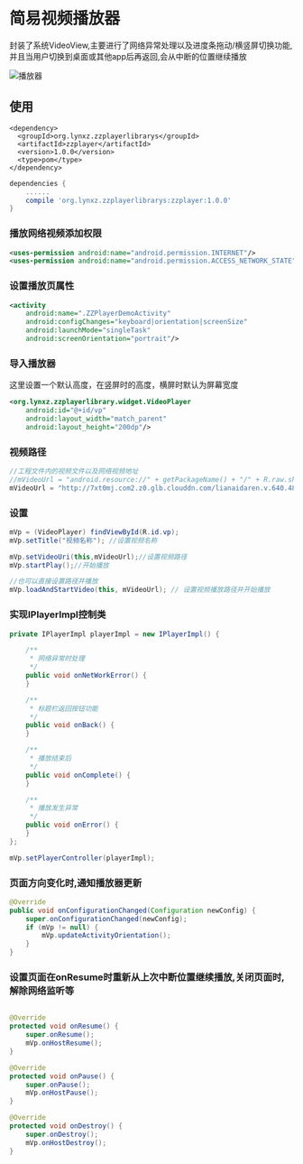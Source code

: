 # 简易视频播放器
封装了系统VideoView,主要进行了网络异常处理以及进度条拖动/横竖屏切换功能,
并且当用户切换到桌面或其他app后再返回,会从中断的位置继续播放


![播放器](https://github.com/lucid-lynxz/markdownPhotos/blob/master/zz_video_player/zz_video_player_01.gif?raw=true)

## 使用
```maven
<dependency>
  <groupId>org.lynxz.zzplayerlibrarys</groupId>
  <artifactId>zzplayer</artifactId>
  <version>1.0.0</version>
  <type>pom</type>
</dependency>
```

```gradle
dependencies {
    ......
    compile 'org.lynxz.zzplayerlibrarys:zzplayer:1.0.0'
}
```

### 播放网络视频添加权限
```xml
<uses-permission android:name="android.permission.INTERNET"/>
<uses-permission android:name="android.permission.ACCESS_NETWORK_STATE"/>
```

### 设置播放页属性
```xml
<activity
    android:name=".ZZPlayerDemoActivity"
    android:configChanges="keyboard|orientation|screenSize"
    android:launchMode="singleTask"
    android:screenOrientation="portrait"/>
```

### 导入播放器
这里设置一个默认高度，在竖屏时的高度，横屏时默认为屏幕宽度
```xml
<org.lynxz.zzplayerlibrary.widget.VideoPlayer
    android:id="@+id/vp"
    android:layout_width="match_parent"
    android:layout_height="200dp"/>
```

### 视频路径
```java
//工程文件内的视频文件以及网络视频地址
//mVideoUrl = "android.resource://" + getPackageName() + "/" + R.raw.shuai_dan_ge;
mVideoUrl = "http://7xt0mj.com2.z0.glb.clouddn.com/lianaidaren.v.640.480.mp4";
```

### 设置
```java
mVp = (VideoPlayer) findViewById(R.id.vp);
mVp.setTitle("视频名称"); //设置视频名称

mVp.setVideoUri(this,mVideoUrl);//设置视频路径
mVp.startPlay();//开始播放

//也可以直接设置路径并播放
mVp.loadAndStartVideo(this, mVideoUrl); // 设置视频播放路径并开始播放
```

### 实现IPlayerImpl控制类
```java
private IPlayerImpl playerImpl = new IPlayerImpl() {

    /**
     * 网络异常时处理
     */
    public void onNetWorkError() {
    }

    /**
     * 标题栏返回按钮功能
     */
    public void onBack() {
    }

    /**
     * 播放结束后
     */
    public void onComplete() {
    }

    /**
     * 播放发生异常
     */
    public void onError() {
    }
};

mVp.setPlayerController(playerImpl);
```

### 页面方向变化时,通知播放器更新
```java
@Override
public void onConfigurationChanged(Configuration newConfig) {
    super.onConfigurationChanged(newConfig);
    if (mVp != null) {
        mVp.updateActivityOrientation();
    }
}
```

### 设置页面在onResume时重新从上次中断位置继续播放,关闭页面时,解除网络监听等
```java

@Override
protected void onResume() {
    super.onResume();
    mVp.onHostResume();
}

@Override
protected void onPause() {
    super.onPause();
    mVp.onHostPause();
}

@Override
protected void onDestroy() {
    super.onDestroy();
    mVp.onHostDestroy();
}
```